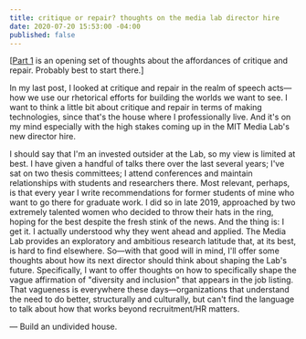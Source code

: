 ```yaml
---
title: critique or repair? thoughts on the media lab director hire
date: 2020-07-20 15:53:00 -04:00
published: false
---
```


[[Part 1](https://sarahendren.com/2020/06/30/critique-or-repair-a-call-to-know-your-post/) is an opening set of thoughts about the affordances of critique and repair. Probably best to start there.] 

In my last post, I looked at critique and repair in the realm of speech acts—how we use our rhetorical efforts for building the worlds we want to see. I want to think a little bit about critique and repair in terms of making technologies, since that's the house where I professionally live. And it's on my mind especially with the high stakes coming up in the MIT Media Lab's new director hire.

I should say that I'm an invested outsider at the Lab, so my view is limited at best. I have given a handful of talks there over the last several years; I've sat on two thesis committees; I attend conferences and maintain relationships with students and researchers there. Most relevant, perhaps, is that every year I write recommendations for former students of mine who want to go there for graduate work. I did so in late 2019, approached by two extremely talented women who decided to throw their hats in the ring, hoping for the best despite the fresh stink of the news. And the thing is: I get it. I actually understood why they went ahead and applied. The Media Lab provides an exploratory and ambitious research latitude that, at its best, is hard to find elsewhere. So—with that good will in mind, I'll offer some thoughts about how its next director should think about shaping the Lab's future. Specifically, I want to offer thoughts on how to specifically shape the vague affirmation of "diversity and inclusion" that appears in the job listing. That vagueness is everywhere these days—organizations that understand the need to do better, structurally and culturally, but can't find the language to talk about how that works beyond recruitment/HR matters.



— Build an undivided house.

